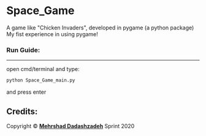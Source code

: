 # Space_Game
A game like "Chicken Invaders", developed in pygame (a python package)\
My fist experience in using pygame!

### Run Guide:
-------
open cmd/terminal and type:
```cmd
python Space_Game_main.py
```
and press enter

Credits:
----------
Copyright © **[Mehrshad Dadashzadeh](https://www.linkedin.com/in/mehrshad-dadashzadeh-7053491b3/)** Sprint 2020
